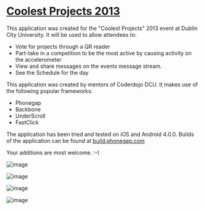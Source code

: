 # [Coolest Projects 2013](http://coolestprojects.org)

This application was created for the "Coolest Projects" 2013 event at Dublin City University. It will be used to allow attendees to:

 - Vote for projects through a QR reader
 - Part-take in a competition to be the most active by causing activity on the accelerometer
 - View and share messages on the events message stream.
 - See the Schedule for the day 
 
This application was created by mentors of Coderdojo DCU. It makes use of the following popular frameworks: 

- Phonegap
- Backbone
- UnderScroll
- FastClick

The application has been tried and tested on iOS and Android 4.0.0. Builds of the application can be found at [build.phonegap.com](https://build.phonegap.com/apps/488448/share)

Your additions are most welcome. :-)

![image](https://lh4.googleusercontent.com/PIcpZDAE0HD65ZPwXt6LGPsfMS_QPehj7yeDYkdkd37SDtUfhMEVeDsB3KtxWtEd-3kvOG1_6IU)

![image](https://lh3.googleusercontent.com/YdYsrxxktW6YUMJJ-8jNT8uTImdzQuRNduiUSvwGSbGpYAkOu0RGo5Xn11-mDJvmoWThFPHkuwc)

![image](https://lh6.googleusercontent.com/yhQIZfcStOVJjnQH5qmUeTsYoLJxuW2k9Cts3VmVw-t6_cZVq7OrgLgaqvCOXMsNvloTjpCt9u0)

![image](https://lh5.googleusercontent.com/Cw0rTmn9ymHj6SwbJPqVcFkCBI6yXf3p0HHyC4ABbQI_Cjnf3nEVm5KKUI8Oaqq7bspDXfCaNuY)
